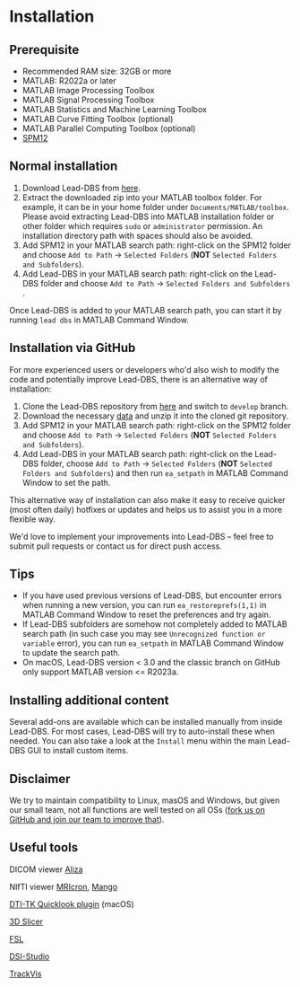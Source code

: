 # Installation

## Prerequisite

* Recommended RAM size: 32GB or more
* MATLAB: R2022a or later
* MATLAB Image Processing Toolbox
* MATLAB Signal Processing Toolbox
* MATLAB Statistics and Machine Learning Toolbox
* MATLAB Curve Fitting Toolbox (optional)
* MATLAB Parallel Computing Toolbox (optional)
* [SPM12](https://www.fil.ion.ucl.ac.uk/spm/software/spm12/)

## Normal installation

1. Download Lead-DBS from [here](https://www.lead-dbs.org/download/).
2. Extract the downloaded zip into your MATLAB toolbox folder. For example, it can be in your home folder under `Documents/MATLAB/toolbox`. Please avoid extracting Lead-DBS into MATLAB installation folder or other folder which requires `sudo` or `administrator` permission. An installation directory path with spaces should also be avoided.
3. Add SPM12 in your MATLAB search path: right-click on the SPM12 folder and choose `Add to Path` -> `Selected Folders` (**NOT** `Selected Folders and Subfolders`).
4. Add Lead-DBS in your MATLAB search path: right-click on the Lead-DBS folder and choose `Add to Path` -> `Selected Folders and Subfolders` .

Once Lead-DBS is added to your MATLAB search path, you can start it by running `lead dbs` in MATLAB Command Window.

## Installation via GitHub

For more experienced users or developers who'd also wish to modify the code and potentially improve Lead-DBS, there is an alternative way of installation:

1. Clone the Lead-DBS repository from [here](https://github.com/netstim/leaddbs) and switch to `develop` branch.
2. Download the necessary [data](https://www.lead-dbs.org/release/download.php?id=data\_pcloud) and unzip it into the cloned git repository.
3. Add SPM12 in your MATLAB search path: right-click on the SPM12 folder and choose `Add to Path` -> `Selected Folders` (**NOT** `Selected Folders and Subfolders`).
4. Add Lead-DBS in your MATLAB search path: right-click on the Lead-DBS folder, choose `Add to Path` -> `Selected Folders` (**NOT** `Selected Folders and Subfolders`) and then run `ea_setpath` in MATLAB Command Window to set the path.

This alternative way of installation can also make it easy to receive quicker (most often daily) hotfixes or updates and helps us to assist you in a more flexible way.

We'd love to implement your improvements into Lead-DBS – feel free to submit pull requests or contact us for direct push access.

## Tips

* If you have used previous versions of Lead-DBS, but encounter errors when running a new version, you can run `ea_restoreprefs(1,1)` in MATLAB Command Window to reset the preferences and try again.
* If Lead-DBS subfolders are somehow not completely added to MATLAB search path (in such case you may see `Unrecognized function or variable` error), you can run `ea_setpath` in MATLAB Command Window to update the search path.
* On macOS, Lead-DBS version < 3.0 and the classic branch on GitHub only support MATLAB version <= R2023a.

## Installing additional content

Several add-ons are available which can be installed manually from inside Lead-DBS. For most cases, Lead-DBS will try to auto-install these when needed. You can also take a look at the `Install` menu within the main Lead-DBS GUI to install custom items.

## Disclaimer

We try to maintain compatibility to Linux, masOS and Windows, but given our small team, not all functions are well tested on all OSs ([fork us on GitHub and join our team to improve that](https://www.github.com/netstim/leaddbs)).

## **Useful tools**

DICOM viewer [Aliza](https://www.aliza-dicom-viewer.com)

NIfTI viewer [MRIcron](https://www.nitrc.org/projects/mricron/), [Mango](https://mangoviewer.com/mango.html)

[DTI-TK Quicklook plugin](https://dti-tk.sourceforge.net/pmwiki/pmwiki.php?n=QuicklookPlugin.Main) (macOS)

[3D Slicer](https://www.slicer.org)

[FSL](https://fsl.fmrib.ox.ac.uk/fsl/fslwiki/)

[DSI-Studio](https://dsi-studio.labsolver.org/)

[TrackVis](https://trackvis.org/)
